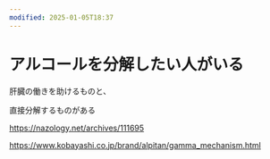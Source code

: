 ```yaml
---
modified: 2025-01-05T18:37
---
```

# アルコールを分解したい人がいる

肝臓の働きを助けるものと、

直接分解するものがある

https://nazology.net/archives/111695

https://www.kobayashi.co.jp/brand/alpitan/gamma_mechanism.html